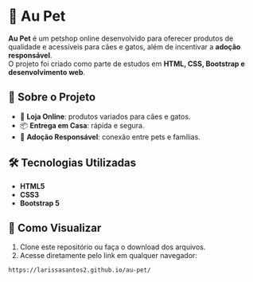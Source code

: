 # 🐾 Au Pet

**Au Pet** é um petshop online desenvolvido para oferecer produtos de qualidade e acessíveis para cães e gatos, além de incentivar a **adoção responsável**.  
O projeto foi criado como parte de estudos em **HTML, CSS, Bootstrap e desenvolvimento web**.

## 🚀 Sobre o Projeto

- 🛒 **Loja Online**: produtos variados para cães e gatos.  
- 📦 **Entrega em Casa**: rápida e segura.  
- 💜 **Adoção Responsável**: conexão entre pets e famílias.  

## 🛠️ Tecnologias Utilizadas

- **HTML5**
- **CSS3**
- **Bootstrap 5**

## 👀 Como Visualizar
1. Clone este repositório ou faça o download dos arquivos.  
2. Acesse diretamente pelo link em qualquer navegador:  

```bash
https://larissasantos2.github.io/au-pet/

